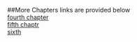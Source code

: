 ##More Chapters links are provided below <br/>
[fourth chapter](https://drive.google.com/drive/folders/1A5ZN0VavFNMj9gRKtw4NoFRNOXKR8wIU?usp=drive_link)<br/>
[fifth chaptr](https://drive.google.com/drive/folders/1Fp6Hj29X0LJ-OljeGu5cb2uyOnOpca1z?usp=sharing)<br/>
[sixth](https://drive.google.com/drive/folders/1nuIuOKJ3iluW-dc-TQ93gS2XOQb1nQ8_?usp=sharing)<br/>
